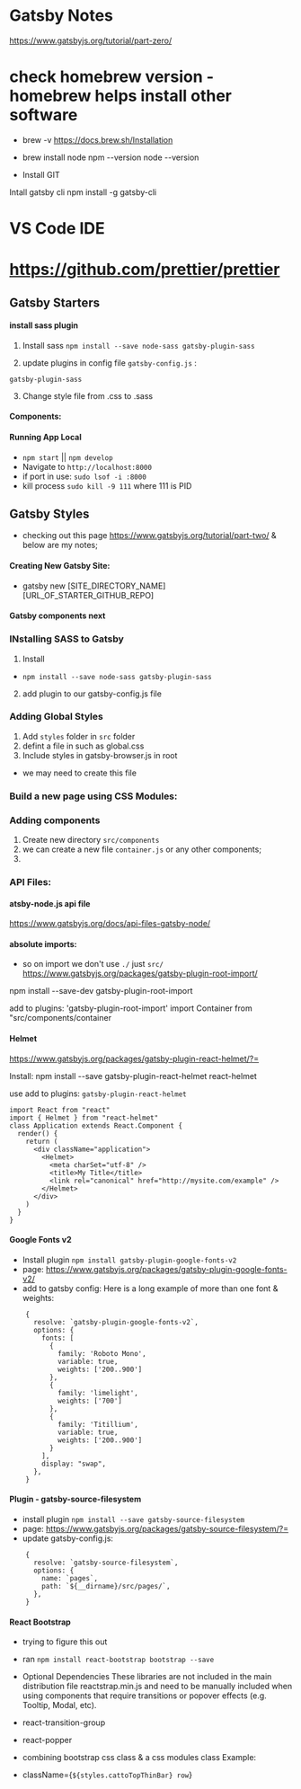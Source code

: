 # Gatsby Notes

https://www.gatsbyjs.org/tutorial/part-zero/


# check homebrew version - homebrew helps install other software
* brew -v
https://docs.brew.sh/Installation


* brew install node
npm --version
node --version

* Install GIT

Intall gatsby cli 
npm install -g gatsby-cli

# VS Code IDE

# https://github.com/prettier/prettier

## Gatsby Starters

#### install sass plugin 
1. Install sass 
`npm install --save node-sass gatsby-plugin-sass`

2. update plugins in config file `gatsby-config.js` : 

`gatsby-plugin-sass`

3. Change style file from .css to .sass

#### Components: 


#### Running App Local

* `npm start` || `npm develop`
* Navigate to `http://localhost:8000`
* if port in use: `sudo lsof -i :8000`
* kill process `sudo kill -9 111` where 111 is PID


## Gatsby Styles
* checking out this page https://www.gatsbyjs.org/tutorial/part-two/ & below are my notes;


#### Creating New Gatsby Site:
* gatsby new [SITE_DIRECTORY_NAME] [URL_OF_STARTER_GITHUB_REPO]

#### Gatsby components next


### INstalling SASS to Gatsby 
1. Install
* `npm install --save node-sass gatsby-plugin-sass` 
2. add plugin to our gatsby-config.js file


### Adding Global Styles 
1. Add `styles` folder in `src` folder
2. defint a file in such as global.css
3. Include styles in gatsby-browser.js in root
* we may need to create this file

### Build a new page using CSS Modules:

### Adding components 
1. Create new directory `src/components` 
2. we can create a new file `container.js` or any other components;
3. 


### API Files: 


#### atsby-node.js api file
https://www.gatsbyjs.org/docs/api-files-gatsby-node/



#### absolute imports: 
* so on import we don't use `./` just `src/`
https://www.gatsbyjs.org/packages/gatsby-plugin-root-import/

npm install --save-dev gatsby-plugin-root-import

add to plugins:     'gatsby-plugin-root-import'
import Container from "src/components/container


#### Helmet 
https://www.gatsbyjs.org/packages/gatsby-plugin-react-helmet/?=

Install: 
npm install --save gatsby-plugin-react-helmet react-helmet

use add to plugins: 
`gatsby-plugin-react-helmet`


````
import React from "react"
import { Helmet } from "react-helmet"
class Application extends React.Component {
  render() {
    return (
      <div className="application">
        <Helmet>
          <meta charSet="utf-8" />
          <title>My Title</title>
          <link rel="canonical" href="http://mysite.com/example" />
        </Helmet>
      </div>
    )
  }
}
````

#### Google Fonts v2 
* Install plugin `npm install gatsby-plugin-google-fonts-v2` 
* page: https://www.gatsbyjs.org/packages/gatsby-plugin-google-fonts-v2/
* add to gatsby config: 
Here is a long example of more than one font & weights:
````
    {
      resolve: `gatsby-plugin-google-fonts-v2`,
      options: {
        fonts: [
          {
            family: 'Roboto Mono',
            variable: true,
            weights: ['200..900']
          },
          {
            family: 'limelight',
            weights: ['700']
          },
          {
            family: 'Titillium',
            variable: true,
            weights: ['200..900']
          }
        ],
        display: "swap",
      },
    }
````

#### Plugin - gatsby-source-filesystem

* install plugin `npm install --save gatsby-source-filesystem`
* page: https://www.gatsbyjs.org/packages/gatsby-source-filesystem/?=
* update gatsby-config.js:
````
    {
      resolve: `gatsby-source-filesystem`,
      options: {
        name: `pages`,
        path: `${__dirname}/src/pages/`,
      },
    }
````

#### React Bootstrap

* trying to figure this out
* ran `npm install react-bootstrap bootstrap --save`


* Optional Dependencies
These libraries are not included in the main distribution file reactstrap.min.js and need to be manually included when using components that require transitions or popover effects (e.g. Tooltip, Modal, etc).

* react-transition-group
* react-popper

* combining bootstrap css class & a css modules class Example:
* className={``${styles.cattoTopThinBar} row``}